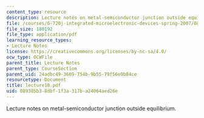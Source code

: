 ```yaml
---
content_type: resource
description: Lecture notes on metal-semiconductor junction outside equilibrium.
file: /courses/6-720j-integrated-microelectronic-devices-spring-2007/089385b38dbf1f3a317ba24064aed26e_lecture18.pdf
file_size: 180192
file_type: application/pdf
learning_resource_types:
- Lecture Notes
license: https://creativecommons.org/licenses/by-nc-sa/4.0/
ocw_type: OCWFile
parent_title: Lecture Notes
parent_type: CourseSection
parent_uid: 24adbc49-3669-754b-9b55-79f56e9b84ce
resourcetype: Document
title: lecture18.pdf
uid: 089385b3-8dbf-1f3a-317b-a24064aed26e
---
```

Lecture notes on metal-semiconductor junction outside equilibrium.